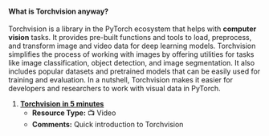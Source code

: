 #### What is Torchvision anyway?

Torchvision is a library in the PyTorch ecosystem that helps with **computer vision** tasks. It provides pre-built functions and tools to load, preprocess, and transform image and video data for deep learning models. Torchvision simplifies the process of working with images by offering utilities for tasks like image classification, object detection, and image segmentation. It also includes popular datasets and pretrained models that can be easily used for training and evaluation. In a nutshell, Torchvision makes it easier for developers and researchers to work with visual data in PyTorch.

1. [**Torchvision in 5 minutes**](https://www.youtube.com/watch?v=CU6bTEClzlw&t=228s)
   - **Resource Type:** 📺 Video
   - **Comments:** Quick introduction to Torchvision
